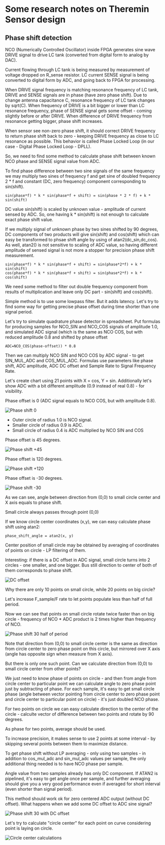 Some research notes on Theremin Sensor design
=============================================

Phase shift detection
---------------------

NCO (Numerically Controlled Oscillator) inside FPGA generates sine wave DRIVE signal to drive LC tank (converted from digital form to analog by DAC). 

Current flowing through LC tank is being measured by measurement of voltage dropped on R_sense resistor. 
LC current SENSE signal is being converted to digital form by ADC, and going back to FPGA for processing.

When DRIVE signal frequency is matching resonance frequency of LC tank, DRIVE and SENSE signals are in phase (have zero phase shift).
Due to change antenna capacitance C, resonance frequency of LC tank changes by sqrt(C).
When frequency of DRIVE is a bit bigger or lower than LC resonance frequency, phase of SENSE signal gets some offset - coming slightly before or after DRIVE.
When difference of DRIVE frequency from resonance getting bigger, phase shift increases.

When sensor see non-zero phase shift, it should correct DRIVE frequency to return phase shift back to zero - keeping DRIVE frequency as close to LC resonance as possible. 
This behavior is called Phase Locked Loop (in our case - Digital Phase Locked Loop - DPLL).

So, we need to find some method to calculate phase shift between known NCO phase and SENSE signal value from ADC.

To find phase difference between two sine signals of the same frequency we may multiply two sines of frequency f and get sine of doubled frequency 2 * f and constant (DC, zero frequency) component corresponding to sin(shift).

    sin(phase*f) * k * sin(phase*f + shift) = sin(phase * 2 * f) + k * sin(shift)

DC value sin(shift) is scaled by unknown value - amplitude of current sensed by ADC. So, one having k * sin(shift) is not enough to calculate exact phase shift value.

If we multiply signal of unknown phase by two sines shifted by 90 degrees, DC components of two products will give sin(shift) and cos(shift) which can easy be transformed to phsae shift angle by using of atan2(dc_sin,dc_cos).
As well, atan2() is not sensitive to scaling of ADC value, so having different amplitude of sensed signal is not more a stopper for precision phase shift measurement.

    sin(phase*f) * k * sin(phase*f + shift) = sin(phase*2*f) + k * sin(shift)
    cos(phase*f) * k * sin(phase*f + shift) = sin(phase*2*f) + k * cos(shift)

We need some method to filter out double frequency component from results of multiplication and leave only DC part - sin(shift) and cos(shift).

Simple method is to use some lowpass filter. But it adds latency. Let's try to find some way for getting precise phase offset during time shorter than one signal period.


Let's try to simulate quadrature phase detector in spreadsheet.
Put formulas for producing samples for NCO_SIN and NCO_COS signals of amplitude 1.0, and simulated ADC signal (which is the same as NCO COS, but with reduced amplitude 0.8 and shifted by phase offset 

    ADC=NCO_COS(phase-offset)) * 0.8

Then we can multiply NCO SIN and NCO COS by ADC signal - to get SIN_MUL_ADC and COS_MUL_ADC.
Formulas use parameters like phase shift, ADC amplitude, ADC DC offset and Sample Rate to Signal Frequency Rate.

Let's create chart using 21 points with X = cos, Y = sin.
Additionally let's show ADC with a bit different amplitude (0.9 instead of real 0.8) - for visibility.

Phase offset is 0 (ADC signal equals to NCO COS, but with amplitude 0.8).


![Phase shift 0](../images/phase_shift_detection_chart1.png)

* Outer circle of radius 1.0 is NCO signal. 
* Smaller circle of radius 0.9 is ADC.
* Small circle of radius 0.4 is ADC multiplied by NCO SIN and COS

Phase offset is 45 degrees.

![Phase shift +45](../images/phase_shift_detection_chart2.png)

Phase offset is 120 degrees.

![Phase shift +120](../images/phase_shift_detection_chart3.png)

Phase offset is -30 degrees.

![Phase shift -30](../images/phase_shift_detection_chart4.png)

As we can see, angle between direction from (0,0) to small circle center and X axis equals to phase shift.

Small circle always passes through point (0,0)

If we know circle center coordinates (x,y), we can easy calculate phase shift using atan2:

    phase_shift_angle = atan2(x, y)

Center position of small circle may be obtained by averaging of coordinates of points on circle - LP filtering of them.

Interesting: if there is a DC offset in ADC signal, small circle turns into 2 circles - one smaller, and one bigger. 
Bus still direction to center of both of them corresponds to phase shift.

![DC offset](../images/phase_shift_detection_chart6.png)


Why there are only 10 points on small circle, while 20 points on big circle?

Let's increase F_sample/F rate to let points populate less than half of full period.

Now we can see that points on small circle rotate twice faster than on big circle - frequency of NCO * ADC product is 2 times higher than frequency of NCO.

![Phase shift 30 half of period](../images/phase_shift_detection_chart5.png)

Note that direction from (0,0) to small circle center is the same as direction from circle center to zero phase point on this circle, but mirrored over X axis (angle has opposite sign when measure from X axis).

But there is only one such point. Can we calculate direction from (0,0) to small circle center from other points?

We just need to know phase of points on circle - and then from angle from circle center to particular point we can calculate angle to zero phase point just by subtracting of phase.
For each sample, it's easy to get small circle phase (angle between vector pointing from circle center to zero phase point and circle center to particular point on circle) - it's just doubled NCO phase.

For two points on circle we can easy calculate direction to the center of the circle - calculte vector of difference between two points and rotate by 90 degrees.

As phase for two points, average should be used.

To increase precision, it makes sense to use 2 points at some interval - by skipping several points between them to maximize distance.

To get phase shift without LP averaging - only using two samples - in addition to cos_mul_adc and sin_mul_adc values per sample, the only additional thing needed is to have NCO phase per sample.

Angle value from two samples already has only DC component. If ATAN2 is pipelined, it's easy to get angle once per sample, and further averaging should give you a very good performance even if averaged for short interval (even shorter than signal period).

This method should work ok for zero centered ADC output (without DC offset). What happens when we add some DC offset to ADC sine signal?

![Phase shift 30 with DC offset](../images/phase_shift_detection_chart7.png)

Let's try to calculate "circle center" for each point on curve considering point is laying on circle.

![Circle center calculations](../images/phase_shift_detection_chart8.png)



